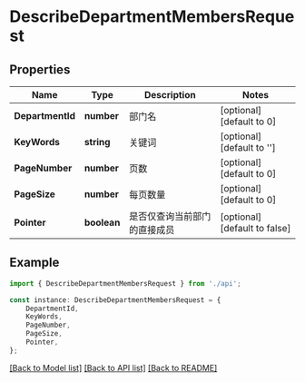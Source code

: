 # DescribeDepartmentMembersRequest


## Properties

Name | Type | Description | Notes
------------ | ------------- | ------------- | -------------
**DepartmentId** | **number** | 部门名 | [optional] [default to 0]
**KeyWords** | **string** | 关键词 | [optional] [default to '']
**PageNumber** | **number** | 页数 | [optional] [default to 0]
**PageSize** | **number** | 每页数量 | [optional] [default to 0]
**Pointer** | **boolean** | 是否仅查询当前部门的直接成员 | [optional] [default to false]

## Example

```typescript
import { DescribeDepartmentMembersRequest } from './api';

const instance: DescribeDepartmentMembersRequest = {
    DepartmentId,
    KeyWords,
    PageNumber,
    PageSize,
    Pointer,
};
```

[[Back to Model list]](../README.md#documentation-for-models) [[Back to API list]](../README.md#documentation-for-api-endpoints) [[Back to README]](../README.md)
